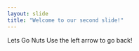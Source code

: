 ```yaml
---
layout: slide
title: "Welcome to our second slide!"
---
```

Lets Go Nuts
Use the left arrow to go back!
